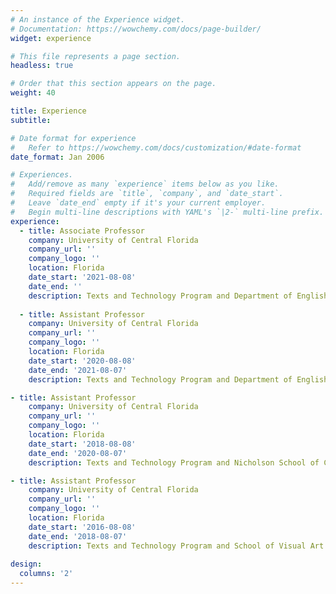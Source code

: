 ```yaml
---
# An instance of the Experience widget.
# Documentation: https://wowchemy.com/docs/page-builder/
widget: experience

# This file represents a page section.
headless: true

# Order that this section appears on the page.
weight: 40

title: Experience
subtitle:

# Date format for experience
#   Refer to https://wowchemy.com/docs/customization/#date-format
date_format: Jan 2006

# Experiences.
#   Add/remove as many `experience` items below as you like.
#   Required fields are `title`, `company`, and `date_start`.
#   Leave `date_end` empty if it's your current employer.
#   Begin multi-line descriptions with YAML's `|2-` multi-line prefix.
experience:
  - title: Associate Professor
    company: University of Central Florida
    company_url: ''
    company_logo: ''
    location: Florida
    date_start: '2021-08-08'
    date_end: ''
    description: Texts and Technology Program and Department of English
        
  - title: Assistant Professor
    company: University of Central Florida
    company_url: ''
    company_logo: ''
    location: Florida 
    date_start: '2020-08-08'
    date_end: '2021-08-07'
    description: Texts and Technology Program and Department of English

- title: Assistant Professor
    company: University of Central Florida
    company_url: ''
    company_logo: ''
    location: Florida 
    date_start: '2018-08-08'
    date_end: '2020-08-07'
    description: Texts and Technology Program and Nicholson School of Communication and Media

- title: Assistant Professor
    company: University of Central Florida
    company_url: ''
    company_logo: ''
    location: Florida 
    date_start: '2016-08-08'
    date_end: '2018-08-07'
    description: Texts and Technology Program and School of Visual Art and Design
    
design:
  columns: '2'
---
```

